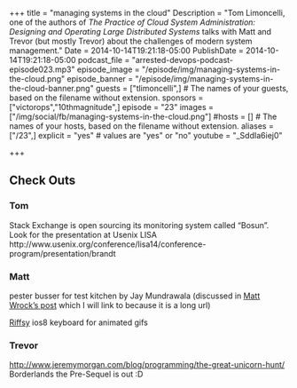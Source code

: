 +++
title = "managing systems in the cloud"
Description = "Tom Limoncelli, one of the authors of _The Practice of Cloud System Administration: Designing and Operating Large Distributed Systems_ talks with Matt and Trevor (but mostly Trevor) about the challenges of modern system management."
Date = 2014-10-14T19:21:18-05:00
PublishDate = 2014-10-14T19:21:18-05:00
podcast_file = "arrested-devops-podcast-episode023.mp3"
episode_image = "/episode/img/managing-systems-in-the-cloud.png"
episode_banner = "/episode/img/managing-systems-in-the-cloud-banner.png"
guests = ["tlimoncelli",] # The names of your guests, based on the filename without extension.
sponsors = ["victorops","10thmagnitude",]
episode = "23"
images = ["/img/social/fb/managing-systems-in-the-cloud.png"]
#hosts = [] # The names of your hosts, based on the filename without extension.
aliases = ["/23",]
explicit = "yes" # values are "yes" or "no"
youtube = "_SddIa6iej0"

+++
<h2>Check Outs</h2>
<h3>Tom</h3>
Stack Exchange is open sourcing its monitoring system called “Bosun”. Look for the presentation at Usenix LISA http://www.usenix.org/conference/lisa14/conference-program/presentation/brandt
<h3>Matt</h3>
pester busser for test kitchen by Jay Mundrawala (discussed in <a href="http://www.hurryupandwait.io/blog/configure-and-test-windows-infrastructure-using-powershell-technologies-dsc-and-pester-running-from-chef-and-test-kitchen" target="_blank">Matt Wrock’s post</a> which I will link to because it is a long url)

<a href="http://www.riffsy.com/" target="_blank">Riffsy</a> ios8 keyboard for animated gifs
<h3>Trevor</h3>
<a href="http://www.jeremymorgan.com/blog/programming/the-great-unicorn-hunt/" target="_blank">http://www.jeremymorgan.com/blog/programming/the-great-unicorn-hunt/</a>
Borderlands the Pre-Sequel is out :D
